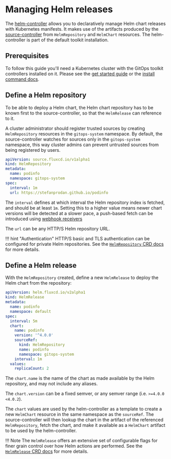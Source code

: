 # Managing Helm releases

The [helm-controller](../components/helm/controller.md) allows you to
declaratively manage Helm chart releases with Kubernetes manifests.
It makes use of the artifacts produced by the
[source-controller](../components/source/controller.md) from
`HelmRepository` and `HelmChart` resources.
The helm-controller is part of the default toolkit installation.

## Prerequisites

To follow this guide you'll need a Kubernetes cluster with the GitOps 
toolkit controllers installed on it.
Please see the [get started guide](../get-started/index.md)
or the [install command docs](../cmd/tk_install.md).

## Define a Helm repository

To be able to deploy a Helm chart, the Helm chart repository has to be
known first to the source-controller, so that the `HelmRelease` can
reference to it.

A cluster administrator should register trusted sources by creating
`HelmRepository` resources in the `gitops-system` namespace.
By default, the source-controller watches for sources only in the
`gitops-system` namespace, this way cluster admins can prevent
untrusted sources from being registered by users.

```yaml
apiVersion: source.fluxcd.io/v1alpha1
kind: HelmRepository
metadata:
  name: podinfo
  namespace: gitops-system
spec:
  interval: 1m
  url: https://stefanprodan.github.io/podinfo
```

The `interval` defines at which interval the Helm repository index
is fetched, and should be at least `1m`. Setting this to a higher
value means newer chart versions will be detected at a slower pace,
a push-based fetch can be introduced using [webhook receivers](webhook-receivers.md)

The `url` can be any HTTP/S Helm repository URL.

!!! hint "Authentication"
    HTTP/S basic and TLS authentication can be configured for private
    Helm repositories. See the [`HelmRepository` CRD docs](../components/source/helmrepositories.md)
    for more details.

## Define a Helm release

With the `HelmRepository` created, define a new `HelmRelease` to deploy
the Helm chart from the repository:

```yaml
apiVersion: helm.fluxcd.io/v2alpha1
kind: HelmRelease
metadata:
  name: podinfo
  namespace: default
spec:
  interval: 5m
  chart:
    name: podinfo
    version: '^4.0.0'
    sourceRef:
      kind: HelmRepository
      name: podinfo
      namespace: gitops-system
    interval: 1m
  values:
    replicaCount: 2
```

The `chart.name` is the name of the chart as made available by the Helm
repository, and may not include any aliases.

The `chart.version` can be a fixed semver, or any semver range (i.e.
`>=4.0.0 <4.0.2`).

The `chart` values are used by the helm-controller as a template to
create a new `HelmChart` resource in the same namespace as the
`sourceRef`. The source-controller will then lookup the chart in the
artifact of the referenced `HelmRepository`, fetch the chart, and make
it available as a `HelmChart` artifact to be used by the
helm-controller.

!!! Note
    The `HelmRelease` offers an extensive set of configurable flags
    for finer grain control over how Helm actions are performed.
    See the [`HelmRelease` CRD docs](../components/helm/helmreleases.md)
    for more details.
